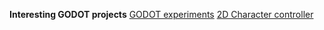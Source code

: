**Interesting GODOT projects**
[GODOT experiments](https://github.com/miskatonicstudio/godot-experiments)
[2D Character controller](https://github.com/POWERHACK69/Godot4-2D-Character-Controllers)
